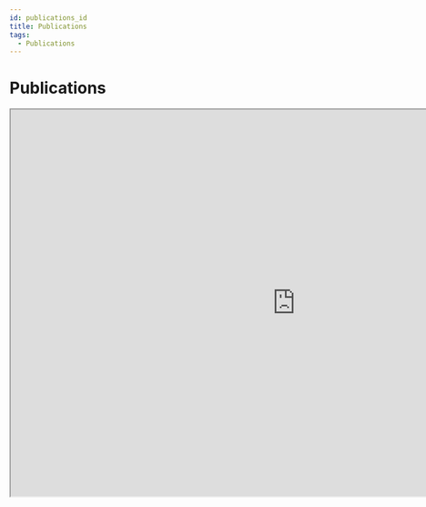 ```yaml
---
id: publications_id
title: Publications
tags:
  - Publications
---
```



# Publications


<iframe width="1000" height="680" src="https://bibbase.org/service/mendeley/f04bd25d-35aa-3b8b-bd5b-ba82ba9b3249"></iframe>


